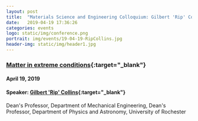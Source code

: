 ```yaml
---
layout: post
title:  "Materials Science and Engineering Colloquium: Gilbert 'Rip' Collins"
date:   2019-04-19 17:36:26
categories: events
logo: static/img/conference.png
portrait: img/events/19-04-19-RipCollins.jpg
header-img: static/img/header1.jpg
---
```


### [Matter in extreme conditions](https://matsci.columbia.edu/mse-colloquium-history){:target="_blank"}

#### April 19, 2019

#### Speaker: [Gilbert 'Rip' Collins](http://www.hajim.rochester.edu/me/people/faculty/collins_rip/index.html){:target="_blank"}
Dean's Professor, Department of Mechanical Engineering, Dean's Professor, Department of Physics and Astronomy, University of Rochester

